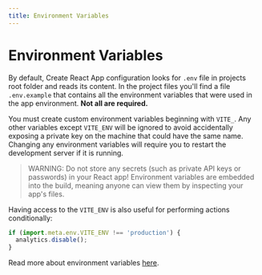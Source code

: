 ```yaml
---
title: Environment Variables
---
```


# Environment Variables

By default, Create React App configuration looks for `.env` file in projects root folder and reads
its content. In the project files you'll find a file `.env.example` that contains all the
environment variables that were used in the app environment. **Not all are required.**

You must create custom environment variables beginning with `VITE_`. Any other variables
except `VITE_ENV` will be ignored to avoid accidentally exposing a private key on the machine that
could have the same name. Changing any environment variables will require you to restart the
development server if it is running.

> WARNING: Do not store any secrets (such as private API keys or passwords) in your React app!
> Environment variables are embedded into the build, meaning anyone can view them by inspecting your app's files.

Having access to the `VITE_ENV` is also useful for performing actions conditionally:

```js
if (import.meta.env.VITE_ENV !== 'production') {
  analytics.disable();
}
```

Read more about environment
variables [here](https://create-react-app.dev/docs/adding-custom-environment-variables).
